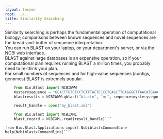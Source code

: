 ```yaml
---
layout: lesson
root: ../..
title: Similarity Searching
---
```

Similarity searching is perhaps the fundamental operation of computational biology; comparisons between known sequences and novel sequences are the bread-and-butter of sequence interpretation.  
You can run BLAST on your laptop, on your department's server, or via the NCBI web interface.  
BLAST against large databases is an expensive operation, so if your computational plan requires running BLAST a million times, you probably need to re-think your plan.  
For small numbers of sequences and for high-value sequences (contigs, genomes)  BLAST is extremely popular.


```python
    from Bio.Blast import NCBIWWW
    mysterysequence = "GCACTTGTCTCCTGTTTACTCCCCTGAGCTTGAGGGGTTAACATGAAGGTCATCGATAGCAGGATAATAATACAGTA"
    blastresults = NCBIWWW.qblast("blastn", "nr", sequence=mysterysequence ) 

    result_handle = open("my_blast.xml")

    from Bio.Blast import NCBIXML
    blast_record = NCBIXML.read(result_handle)```

```
    from Bio.Blast.Applications import NcbiblastxCommandline
    help(NcbiblastxCommandline)```
